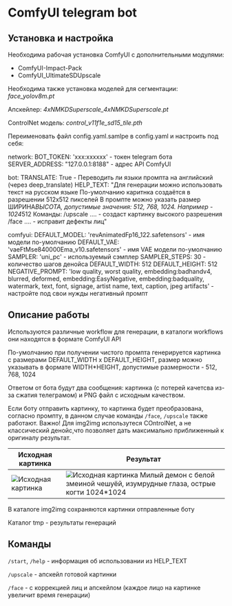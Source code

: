 # ComfyUI telegram bot

## Установка и настройка

Необходима рабочая установка ComfyUI с дополнительными модулями:

- ComfyUI-Impact-Pack
- ComfyUI_UltimateSDUpscale

Необходима также установка моделей для сегментации: *face_yolov8m.pt*

Апскейлер: *4xNMKDSuperscale_4xNMKDSuperscale.pt*

ControlNet модель: *control_v11f1e_sd15_tile.pth*

Переименовать файл config.yaml.samlpe в config.yaml и настроить под себя:

network:
  BOT_TOKEN: 'xxx:xxxxxx' - токен telegram бота
  SERVER_ADDRESS: "127.0.0.1:8188" - адрес API ComfyUI

bot:
  TRANSLATE: True - Переводить ли языки промпта на английский (через deep_translate)
  HELP_TEXT: "Для генерации можно использовать текст на русском языке
По-умолчанию каритнка создаётся в разрешении 512x512 пикселей
В промпте можно указать размер ШИРИНА*ВЫСОТА, допустимые значения: 512, 768, 1024. Например - 1024*512
Команды:
/upscale .... - создаст картинку высокого разрешения
/face .... - исправит дефекты лиц"

comfyui:
  DEFAULT_MODEL: 'revAnimatedFp16_122.safetensors' - имя модели по-умолчанию
  DEFAULT_VAE: 'vaeFtMse840000Ema_v10.safetensors' - имя VAE модели по-умолчанию
  SAMPLER: 'uni_pc' - используемый сэмплер
  SAMPLER_STEPS: 30 - количество шагов денойса
  DEFAULT_WIDTH: 512
  DEFAULT_HEIGHT: 512
  NEGATIVE_PROMPT: 'low quality, worst quality, embedding:badhandv4, blurred, deformed, embedding:EasyNegative, embedding:badquality, watermark, text, font, signage, artist name, text, caption, jpeg artifacts' - настройте под свои нужды негативный промпт

## Описание работы

Используются различные workflow для генерации, в каталоги workflows они находятся в формате ComfyUI API

По-умолчанию при получении чистого промпта генерируется картинка с размерами DEFAULT_WIDTH x DEFAULT_HEIGHT, размер можно указывать в формате WIDTH*HEIGHT, допустимые размерности - 512, 768, 1024

Ответом от бота будут два сообщения: картинка (с потерей качетсва из-за сжатия телеграмом) и PNG файл с исходным качеством.

Если боту отправить картинку, то картинка будет преобразована, согласно промпту, в данном случае команды `/face`, `/upscale` также работают. Важно! Для img2img использутеся COntrolNet, а не классический денойс,что позволяет дать максимально приближенный к оригиналу результат.

Исходная картинка | Результат
--- | ---
![Исходная картинка](https://raw.githubusercontent.com/zlsl/comfyui_telegram_bot/main/examples/i2i_src.jpg) | ![Исходная картинка](https://raw.githubusercontent.com/zlsl/comfyui_telegram_bot/main/examples/i2i_result.jpg) Милый демон с белой змеиной чешуёй, изумрудные глаза, острые когти 1024*1024


В каталоге img2img сохраняются картинки отправленные боту

Каталог tmp - результаты генераций


## Команды

`/start`, `/help` - информация об использовании из HELP_TEXT

`/upscale` - апскейл готовой картинки

`/face` - с коррекцией лиц и апскейлом (каждое лицо на картинке увеличит время генерации)



